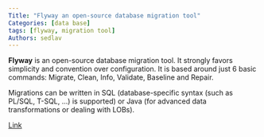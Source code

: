 ```yaml
---
Title: "Flyway an open-source database migration tool"
Categories: [data base]
tags: [flyway, migration tool]
Authors: sedlav
---
```


**Flyway** is an open-source database migration tool. It strongly favors simplicity and convention over configuration. It is based around just 6 basic commands: Migrate, Clean, Info, Validate, Baseline and Repair.

Migrations can be written in SQL (database-specific syntax (such as PL/SQL, T-SQL, ...) is supported) or Java (for advanced data transformations or dealing with LOBs).

[Link](https://flywaydb.org)
